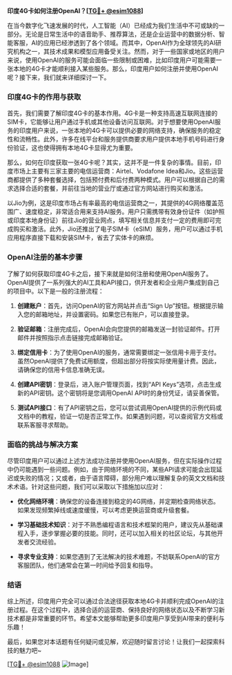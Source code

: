 **印度4G卡如何注册OpenAI？[[TG💪+ @esim1088](https://t.me/s/esim1088)]**

在当今数字化飞速发展的时代，人工智能（AI）已经成为我们生活中不可或缺的一部分。无论是日常生活中的语音助手、推荐算法，还是企业运营中的数据分析、智能客服，AI的应用已经渗透到了各个领域。而其中，OpenAI作为全球领先的AI研究机构之一，其技术成果和模型应用备受关注。然而，对于一些国家或地区的用户来说，使用OpenAI的服务可能会面临一些限制或困难，比如印度用户可能需要一张本地的4G卡才能顺利接入某些服务。那么，印度用户如何注册并使用OpenAI呢？接下来，我们就来详细探讨一下。

### 印度4G卡的作用与获取

首先，我们需要了解印度4G卡的基本作用。4G卡是一种支持高速互联网连接的SIM卡，它能够让用户通过手机或其他设备访问互联网。对于想要使用OpenAI服务的印度用户来说，一张本地的4G卡可以提供必要的网络支持，确保服务的稳定性和流畅性。此外，许多在线平台和服务提供商要求用户提供本地手机号码进行身份验证，这也使得拥有本地4G卡显得尤为重要。

那么，如何在印度获取一张4G卡呢？其实，这并不是一件复杂的事情。目前，印度市场上主要有三家主要的电信运营商：Airtel、Vodafone Idea和Jio。这些运营商都提供了多种套餐选择，包括预付费和后付费两种模式。用户可以根据自己的需求选择合适的套餐，并前往当地的营业厅或通过官方网站进行购买和激活。

以Jio为例，这是印度市场占有率最高的电信运营商之一，其提供的4G网络覆盖范围广、速度稳定，非常适合用来支持AI服务。用户只需携带有效身份证件（如护照或印度本地身份证）前往Jio的营业网点，填写相关信息并支付一定的费用即可完成购买和激活。此外，Jio还推出了电子SIM卡（eSIM）服务，用户可以通过手机应用程序直接下载和安装SIM卡，省去了实体卡的麻烦。

### OpenAI注册的基本步骤

了解了如何获取印度4G卡之后，接下来就是如何注册和使用OpenAI服务了。OpenAI提供了一系列强大的AI工具和API接口，供开发者和企业用户集成到自己的项目中。以下是一般的注册流程：

1. **创建账户**：首先，访问OpenAI的官方网站并点击“Sign Up”按钮。根据提示输入您的邮箱地址，并设置密码。如果您已有账户，可以直接登录。
   
2. **验证邮箱**：注册完成后，OpenAI会向您提供的邮箱发送一封验证邮件。打开邮件并按照指示点击链接完成邮箱验证。

3. **绑定信用卡**：为了使用OpenAI的服务，通常需要绑定一张信用卡用于支付。虽然OpenAI提供了免费试用额度，但超出部分将按实际使用量计费。因此，请确保您的信用卡信息准确无误。

4. **创建API密钥**：登录后，进入账户管理页面，找到“API Keys”选项，点击生成新的API密钥。这个密钥将是您调用OpenAI API时的身份凭证，请妥善保管。

5. **测试API接口**：有了API密钥之后，您可以尝试调用OpenAI提供的示例代码或文档中的教程，验证一切是否正常工作。如果遇到问题，可以查阅官方文档或联系客服寻求帮助。

### 面临的挑战与解决方案

尽管印度用户可以通过上述方法成功注册并使用OpenAI服务，但在实际操作过程中仍可能遇到一些问题。例如，由于网络环境的不同，某些API请求可能会出现延迟或失败的情况；又或者，由于语言障碍，部分用户难以理解复杂的英文文档和技术术语。针对这些问题，我们可以采取以下措施加以应对：

- **优化网络环境**：确保您的设备连接到稳定的4G网络，并定期检查网络状态。如果发现频繁掉线或速度缓慢，可以考虑更换运营商或升级套餐。
  
- **学习基础技术知识**：对于不熟悉编程语言和技术框架的用户，建议先从基础课程入手，逐步掌握必要的技能。同时，还可以加入相关的社区论坛，与其他开发者交流经验。

- **寻求专业支持**：如果您遇到了无法解决的技术难题，不妨联系OpenAI的官方客服团队，他们通常会在第一时间给予回复和指导。

### 结语

综上所述，印度用户完全可以通过合法途径获取本地4G卡并顺利完成OpenAI的注册过程。在这个过程中，选择合适的运营商、保持良好的网络状态以及不断学习新技术都是非常重要的环节。希望本文能够帮助更多印度用户享受到AI带来的便利与乐趣！

最后，如果您对本话题有任何疑问或见解，欢迎随时留言讨论！让我们一起探索科技的魅力吧~ 

[[TG💪+ @esim1088](https://t.me/s/esim1088) ![Image](https://i.postimg.cc/4NQfJmqS/Snipaste-2025-05-13-00-14-12.png)]